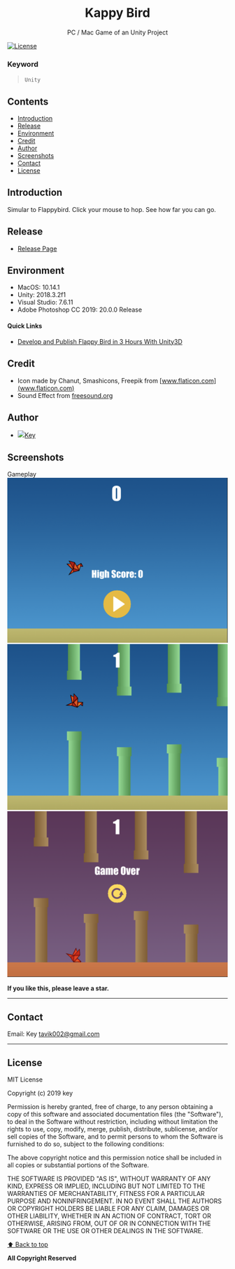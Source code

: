<p align="center">
  <h1 align="center">Kappy Bird</h1>
  <p align="center">PC / Mac Game of an Unity Project</p>
</p> 


[![License](https://img.shields.io/npm/l/@angular/cli.svg)](/LICENSE) 



### Keyword
> `Unity` 



## Contents 
<!-- toc -->
* [Introduction](#introduction)
* [Release](#release)
* [Environment](#environment)
* [Credit](#credit)
* [Author](#author)
* [Screenshots](#screenshots)
* [Contact](#contact)
* [License](#license)

<!-- toc stop -->


## Introduction


Simular to Flappybird. Click your mouse to hop. See how far you can go.


## Release
- [Release Page](https://github.com/tavik000/KappyBird/releases/tag/v1.0.3)


## Environment
- MacOS: 10.14.1 <br>
- Unity: 2018.3.2f1 <br>
- Visual Studio: 7.6.11 <br>
- Adobe Photoshop CC 2019: 20.0.0 Release

#### Quick Links
- [Develop and Publish Flappy Bird in 3 Hours With Unity3D](https://www.youtube.com/watch?v=A-GkNM8M5p8)



## Credit
- Icon made by Chanut, Smashicons, Freepik from [www.flaticon.com](www.flaticon.com) 
- Sound Effect from [freesound.org](www.freesound.org)


## Author
- <img src="https://github.com/favicon.ico" width="24">[Key](https://github.com/tavik000) <br>

## Screenshots

Gameplay <br>
![image](./ScreenShot/scr01.png) <br>
![image](./ScreenShot/scr02.png) <br>
![image](./ScreenShot/scr03.png) <br>






**If you like this, please leave a star.**

-----


## Contact



Email:  Key <tavik002@gmail.com>

-----
## License
MIT License

Copyright (c) 2019 key

Permission is hereby granted, free of charge, to any person obtaining a copy
of this software and associated documentation files (the "Software"), to deal
in the Software without restriction, including without limitation the rights
to use, copy, modify, merge, publish, distribute, sublicense, and/or sell
copies of the Software, and to permit persons to whom the Software is
furnished to do so, subject to the following conditions:

The above copyright notice and this permission notice shall be included in all
copies or substantial portions of the Software.

THE SOFTWARE IS PROVIDED "AS IS", WITHOUT WARRANTY OF ANY KIND, EXPRESS OR
IMPLIED, INCLUDING BUT NOT LIMITED TO THE WARRANTIES OF MERCHANTABILITY,
FITNESS FOR A PARTICULAR PURPOSE AND NONINFRINGEMENT. IN NO EVENT SHALL THE
AUTHORS OR COPYRIGHT HOLDERS BE LIABLE FOR ANY CLAIM, DAMAGES OR OTHER
LIABILITY, WHETHER IN AN ACTION OF CONTRACT, TORT OR OTHERWISE, ARISING FROM,
OUT OF OR IN CONNECTION WITH THE SOFTWARE OR THE USE OR OTHER DEALINGS IN THE
SOFTWARE.


[⬆ Back to top](#contents)

**All Copyright Reserved**
